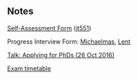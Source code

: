 ## Notes

[Self-Assessment Form](https://www.maths.cam.ac.uk/sites/www.maths.cam.ac.uk/files/pre2014/postgrad/mathiii/SA.pdf) ([jt551](SA.jt551.pdf))

Progress Interview Form: [Michaelmas](https://www.maths.cam.ac.uk/sites/www.maths.cam.ac.uk/files/interview1revised.pdf), [Lent](https://www.maths.cam.ac.uk/sites/www.maths.cam.ac.uk/files/interview2.pdf)

[Talk: Applying for PhDs (26 Oct 2016)](phd)

[Exam timetable](https://www.maths.cam.ac.uk/current-students-master-mathematics-master-advanced-studypart-iii-mathematical-tripos/Timetable.pdf)
